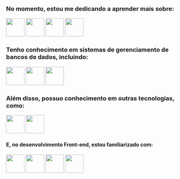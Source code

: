 ### No momento, estou me dedicando a aprender mais sobre:
<div>
<img widht="50" height="50" src="https://cdn.jsdelivr.net/gh/devicons/devicon/icons/typescript/typescript-original.svg" />
<img widht="50" height="50" src="https://cdn.jsdelivr.net/gh/devicons/devicon/icons/javascript/javascript-original.svg" />
<img widht="50" height="50" src="https://cdn.jsdelivr.net/gh/devicons/devicon@latest/icons/nodejs/nodejs-original-wordmark.svg" />          
<img widht="50" height="50" src="https://cdn.jsdelivr.net/gh/devicons/devicon/icons/python/python-original-wordmark.svg" />
</div>

### Tenho conhecimento em sistemas de gerenciamento de bancos de dados, incluindo:
<div>
<img widht="50" height="50" src="https://cdn.jsdelivr.net/gh/devicons/devicon/icons/mysql/mysql-original-wordmark.svg" />
<img widht="50" height="50" src="https://cdn.jsdelivr.net/gh/devicons/devicon/icons/mongodb/mongodb-original-wordmark.svg" />
<img widht="50" height="50" src="https://cdn.jsdelivr.net/gh/devicons/devicon@latest/icons/postgresql/postgresql-original-wordmark.svg" />        
</div>

### Além disso, possuo conhecimento em outras tecnologias, como:
<div>
<img widht="50" height="50" src="https://cdn.jsdelivr.net/gh/devicons/devicon/icons/java/java-original-wordmark.svg" />
<img widht="50" height="50" src="https://cdn.jsdelivr.net/gh/devicons/devicon@latest/icons/php/php-original.svg" />
</div>

#### E, no desenvolvimento Front-end, estou familiarizado com:
<div>
<img widht="50" height="50" src="https://cdn.jsdelivr.net/gh/devicons/devicon/icons/html5/html5-original-wordmark.svg" />
<img widht="50" height="50" src="https://cdn.jsdelivr.net/gh/devicons/devicon/icons/css3/css3-original-wordmark.svg" />
<img widht="50" height="50" src="https://cdn.jsdelivr.net/gh/devicons/devicon@latest/icons/react/react-original-wordmark.svg" />
<img widht="50" height="50" src="https://cdn.jsdelivr.net/gh/devicons/devicon@latest/icons/bootstrap/bootstrap-original-wordmark.svg" />
</div>

<!--
[![Anurag's GitHub stats](https://github-readme-stats.vercel.app/api?username=Ramonsouzadasilva&theme=tokyonight)](https://github.com/Ramonsouzadasilva/github-readme-stats)
[![Top Langs](https://github-readme-stats.vercel.app/api/top-langs/?username=Ramonsouzadasilva&hide_progress=true&theme=tokyonight)](https://github.com/anuraghazra/github-readme-stats)
-->
